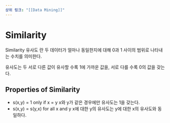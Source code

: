 ```yaml
---
상위 링크: "[[Data Mining]]"
---
```

# Similarity
Similarity 유사도 란 두 데이터가 얼마나 동일한지에 대해 0과 1 사이의 범위로 나타내는 수치를 의미한다.

유사도는 두 서로 다른 값이 유사할 수록 1에 가까운 값을, 서로 다를 수록 0의 값을 갖는다.

## Properties of Similarity
* s(x,y) = 1 only if x = y
x와 y가 같은 경우에만 유사도는 1을 갖는다.
* s(x,y) = s(y,x) for all x and y
x에 대한 y의 유사도는 y에 대한 x의 유사도와 동일하다.